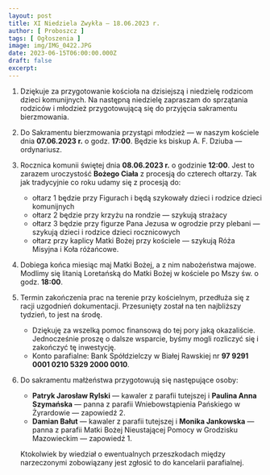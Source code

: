 ```yaml
---
layout: post
title: XI Niedziela Zwykła — 18.06.2023 r.
author: [ Proboszcz ]
tags: [ Ogłoszenia ]
image: img/IMG_0422.JPG
date: 2023-06-15T06:00:00.000Z
draft: false
excerpt: 
---
```


1. Dziękuje za przygotowanie kościoła na dzisiejszą i niedzielę rodzicom dzieci komunijnych. Na
   następną niedzielę zapraszam do sprzątania rodziców i młodzież przygotowującą się do przyjęcia
   sakramentu bierzmowania.
2. Do Sakramentu bierzmowania przystąpi młodzież — w naszym kościele dnia **07.06.2023 r.** o godz.
   **17:00**. Będzie ks biskup A. F. Dziuba — ordynariusz.
3. Rocznica komunii świętej dnia **08.06.2023 r.** o godzinie **12:00**. Jest to zarazem uroczystość
   **Bożego Ciała** z procesją do czterech ołtarzy. Tak jak tradycyjnie co roku udamy się z procesją
   do:

   - ołtarz 1 będzie przy Figurach i będą szykowały dzieci i rodzice dzieci komunijnych
   - ołtarz 2 będzie przy krzyżu na rondzie — szykują strażacy
   - ołtarz 3 będzie przy figurze Pana Jezusa w ogrodzie przy plebani — szykują dzieci i
     rodzice dzieci rocznicowych
   - ołtarz przy kaplicy Matki Bożej przy kościele — szykują Róża Misyjna i Koła
     różańcowe.

4. Dobiega końca miesiąc maj Matki Bożej, a z nim nabożeństwa majowe. Modlimy się
   litanią Loretańską do Matki Bożej w kościele po Mszy św. o godz. **18:00**.
5. Termin zakończenia prac na terenie przy kościelnym, przedłuża się z racji uzgodnień dokumentacji.
   Przesunięty został na ten najbliższy tydzień, to jest na środę.

   - Dziękuję za wszelką pomoc finansową do tej pory jaką okazaliście. Jednocześnie proszę o dalsze
     wsparcie, byśmy mogli rozliczyć się i zakończyć tę inwestycję.
   - Konto parafialne: Bank Spółdzielczy w Białej Rawskiej nr **97 9291 0001 0210 5329 2000 0010**.

6. Do sakramentu małżeństwa przygotowują się następujące osoby:

   - **Patryk Jarosław Rylski** — kawaler z parafii tutejszej i **Paulina Anna Szymańska** — panna z
     parafii Wniebowstąpienia Pańskiego w Żyrardowie — zapowiedź 2.
   - **Damian Bałut** — kawaler z parafii tutejszej i **Monika Jankowska** — panna z parafii Matki
     Bożej Nieustającej Pomocy w Grodzisku Mazowieckim — zapowiedź 1.

    Ktokolwiek by wiedział o ewentualnych przeszkodach między narzeczonymi zobowiązany jest zgłosić to
    do kancelarii parafialnej.
